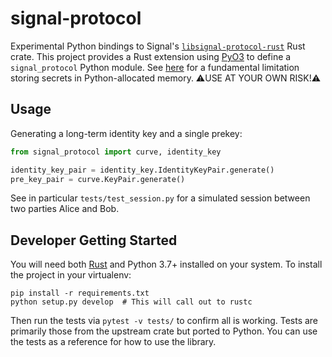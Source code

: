 # signal-protocol

Experimental Python bindings to Signal's [`libsignal-protocol-rust`](https://github.com/signalapp/libsignal-protocol-rust) Rust crate. This project provides a Rust extension using [PyO3](https://pyo3.rs/) to define a `signal_protocol` Python module. See [here](https://cryptography.io/en/latest/limitations.html) for a fundamental limitation storing secrets in Python-allocated memory. ⚠️USE AT YOUR OWN RISK!⚠️

## Usage

Generating a long-term identity key and a single prekey:

```py
from signal_protocol import curve, identity_key

identity_key_pair = identity_key.IdentityKeyPair.generate()
pre_key_pair = curve.KeyPair.generate()
```

See in particular `tests/test_session.py` for a simulated session between two parties Alice and Bob.

## Developer Getting Started

You will need both [Rust](https://rustup.rs/) and Python 3.7+ installed on your system. To install the project in your virtualenv:

```
pip install -r requirements.txt
python setup.py develop  # This will call out to rustc
```

Then run the tests via `pytest -v tests/` to confirm all is working. Tests are primarily those from the upstream crate but ported to Python. You can use the tests as a reference for how to use the library.
